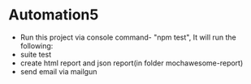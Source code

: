 # Automation5
<ul>
<li>Run this project via console command- "npm test", It will run the following:
<li> suite test
<li> create html report and json report(in folder mochawesome-report)
<li> send email via mailgun
